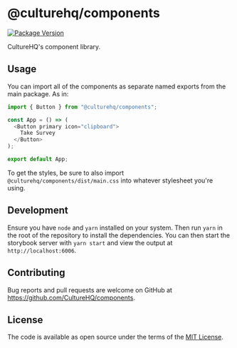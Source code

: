 # @culturehq/components

[![Package Version](https://img.shields.io/npm/v/@culturehq/components.svg)](https://www.npmjs.com/package/@culturehq/components)

CultureHQ's component library.

## Usage

You can import all of the components as separate named exports from the main package. As in:

```javascript
import { Button } from "@culturehq/components";

const App = () => (
  <Button primary icon="clipboard">
    Take Survey
  </Button>
);

export default App;
```

To get the styles, be sure to also import `@culturehq/components/dist/main.css` into whatever stylesheet you're using.

## Development

Ensure you have `node` and `yarn` installed on your system. Then run `yarn` in the root of the repository to install the dependencies. You can then start the storybook server with `yarn start` and view the output at `http://localhost:6006`.

## Contributing

Bug reports and pull requests are welcome on GitHub at https://github.com/CultureHQ/components.

## License

The code is available as open source under the terms of the [MIT License](https://opensource.org/licenses/MIT).
